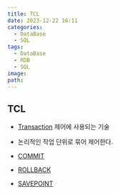 ```yaml
---
title: TCL
date: 2023-12-22 16:11
categories:
  - DataBase
  - SQL
tags:
  - DataBase
  - RDB
  - SQL
image: 
path:
---
```


## TCL
+ [Transaction](https://sonjh919.github.io/posts/Transaction) 제어에 사용되는 기술
+ 논리적인 작업 단위로 묶어 제어한다.

+ [COMMIT](https://sonjh919.github.io/posts/COMMIT)
+ [ROLLBACK](https://sonjh919.github.io/posts/ROLLBACK)
+ [SAVEPOINT](https://sonjh919.github.io/posts/SAVEPOINT)
